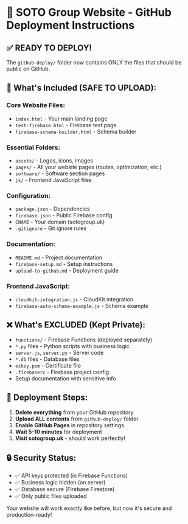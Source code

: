 # 🚀 SOTO Group Website - GitHub Deployment Instructions

## ✅ READY TO DEPLOY!

The `github-deploy/` folder now contains ONLY the files that should be public on GitHub.

## 📁 What's Included (SAFE TO UPLOAD):

### Core Website Files:
- `index.html` - Your main landing page
- `test-firebase.html` - Firebase test page
- `firebase-schema-builder.html` - Schema builder

### Essential Folders:
- `assets/` - Logos, icons, images
- `pages/` - All your website pages (routes, optimization, etc.)
- `software/` - Software section pages
- `js/` - Frontend JavaScript files

### Configuration:
- `package.json` - Dependencies
- `firebase.json` - Public Firebase config
- `CNAME` - Your domain (sotogroup.uk)
- `.gitignore` - Git ignore rules

### Documentation:
- `README.md` - Project documentation
- `firebase-setup.md` - Setup instructions
- `upload-to-github.md` - Deployment guide

### Frontend JavaScript:
- `cloudkit-integration.js` - CloudKit integration
- `firebase-auto-schema-example.js` - Schema example

## ❌ What's EXCLUDED (Kept Private):

- `functions/` - Firebase Functions (deployed separately)
- `*.py` files - Python scripts with business logic
- `server.js`, `server.py` - Server code
- `*.db` files - Database files
- `eckey.pem` - Certificate file
- `.firebaserc` - Firebase project config
- Setup documentation with sensitive info

## 🎯 Deployment Steps:

1. **Delete everything** from your GitHub repository
2. **Upload ALL contents** from `github-deploy/` folder
3. **Enable GitHub Pages** in repository settings
4. **Wait 5-10 minutes** for deployment
5. **Visit sotogroup.uk** - should work perfectly!

## 🔒 Security Status:

- ✅ API keys protected (in Firebase Functions)
- ✅ Business logic hidden (on server)
- ✅ Database secure (Firebase Firestore)
- ✅ Only public files uploaded

Your website will work exactly like before, but now it's secure and production-ready!
